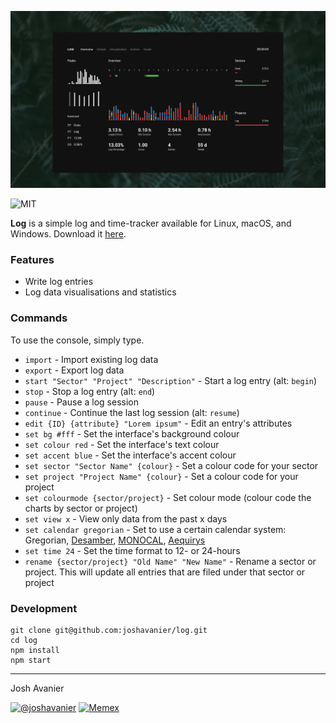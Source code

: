 ![Screenshot](img/screenshot.png)

![MIT](https://joshavanier.github.io/badges/svg/mit.svg)

**Log** is a simple log and time-tracker available for Linux, macOS, and Windows. Download it [here](https://joshavanier.itch.io/log).

### Features

- Write log entries
- Log data visualisations and statistics

### Commands
To use the console, simply type.

- `import` - Import existing log data
- `export` - Export log data
- `start "Sector" "Project" "Description"` - Start a log entry (alt: `begin`)
- `stop` - Stop a log entry (alt: `end`)
- `pause` - Pause a log session
- `continue` - Continue the last log session (alt: `resume`)
- `edit {ID} {attribute} "Lorem ipsum"` - Edit an entry's attributes
- `set bg #fff` - Set the interface's background colour
- `set colour red` - Set the interface's text colour
- `set accent blue` - Set the interface's accent colour
- `set sector "Sector Name" {colour}` - Set a colour code for your sector
- `set project "Project Name" {colour}` - Set a colour code for your project
- `set colourmode {sector/project}` - Set colour mode (colour code the charts by sector or project)
- `set view x` - View only data from the past x days
- `set calendar gregorian` - Set to use a certain calendar system: Gregorian, [Desamber](http://wiki.xxiivv.com/#Desamber), [MONOCAL](https://monochromatic.co/writing/monocal-20), [Aequirys](https://joshavanier.github.io/aequirys)
- `set time 24` - Set the time format to 12- or 24-hours
-  `rename {sector/project} "Old Name" "New Name"` - Rename a sector or project. This will update all entries that are filed under that sector or project

### Development

```
git clone git@github.com:joshavanier/log.git
cd log
npm install
npm start
```

---

Josh Avanier

[![@joshavanier](https://joshavanier.github.io/badges/svg/twitter.svg)](https://twitter.com/joshavanier) [![Memex](https://joshavanier.github.io/badges/svg/website.svg)](https://joshavanier.github.io)
